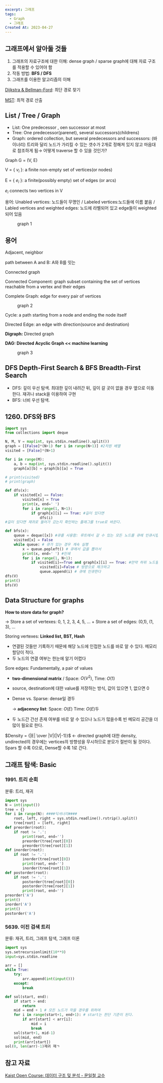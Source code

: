 ```yaml
---
excerpt: 그래프
tags:
  - Graph
  - 그래프
Created At: 2023-04-27
---
```

## 그래프에서 알아둘 것들

1. 그래프의 자료구조에 대한 이해: dense graph / sparse graph에 대해 자료 구조를 적용할 수 있어야 함
2. 작동 방법: **BFS / DFS**
3. 그래프를 이용한 알고리즘의 이해
    
[Dijkstra & Bellman-Ford](https://www.notion.so/Dijkstra-Bellman-Ford-d478400531904a5d9eb1fc4ece2869eb?pvs=21): 최단 경로 찾기

[MST](https://www.notion.so/MST-5fea75bb7bfa44d3a4f6a2d18d279de9?pvs=21): 최적 경로 산출
    

## List / Tree / Graph

- List: One predecessor , oen successor at most
- Tree: One predecessor(parenet), several successors(childrens)
- Graph: ordered collection, but several predecessors and successors: (바이너리) 트리와 달리 노드가 가리킬 수 있는 갯수가 2개로 정해져 있지 않고 마음대로 참조하게 됨→ 어떻게 traverse 할 수 있을 것인가?

Graph G = (V, E)

V = { $v_i$ }: a finite non-empty set of vertices(or nodes)

E = { $e_i$ }: a finite(possibly empty) set of edges (or arcs)

$e_i$ connects two vertices in V

용어: Unabled vertices: 노드들이 무명인 / Labeled vertices:노드들에 이름 붙음 / Labled vertices and weighted edges: 노드에 라벨되어 있고 edge들이 weighted되어 있음

<figure style="width: 85%" class="align-center">
  <img src="https://onedrive.live.com/embed?resid=C4F97B3B64AE3E7A%216756&authkey=%21AAnXB9Ur0EHcX30&width=976&height=228" alt="">
  <figcaption>graph 1</figcaption>
</figure>

## 용어

Adjacent, neighbor

path between A and B: A와 B를 잇는 

Connected graph

Connected Component: graph subset containing the set of vertices reachable from a vertex and their edges

Complete Graph: edge for every pair of vertices

<figure style="width: 85%" class="align-center">
  <img src="https://onedrive.live.com/embed?resid=C4F97B3B64AE3E7A%216754&authkey=%21APcSw5fLM8vF_0Q&width=1185&height=331" alt="">
  <figcaption>graph 2</figcaption>
</figure>

Cycle: a path starting from a node and ending the node itself

Directed Edge: an edge with direction(source and destination)

**Digraph:** Directed graph

**DAG: Directed Acyclic Graph << machine learning**

<figure style="width: 85%" class="align-center">
  <img src="https://onedrive.live.com/embed?resid=C4F97B3B64AE3E7A%216755&authkey=%21AIDYQsN4PyQSCic&width=1174&height=278" alt="">
  <figcaption>graph 3</figcaption>
</figure>

## DFS Depth-First Search & BFS Breadth-First Search

- DFS: 깊이 우선 탐색. 최대한 깊이 내려간 뒤, 깊이 갈 곳이 없을 경우 옆으로 이동한다. 재귀나 stack을 이용하여 구현
- BFS: 너비 우선 탐색.

## 1260. DFS와 BFS

```python
import sys
from collections import deque

N, M, V = map(int, sys.stdin.readline().split())
graph = [[False]*(N+1) for i in range(N+1)] #2차원 배열
visited = [False]*(N+1)

for i in range(M):
    a, b = map(int, sys.stdin.readline().split())
    graph[a][b] = graph[b][a] = True

# print(visited)
# print(graph)

def dfs(x):
    if visited[x] == False:
        visited[x] = True
        print(x, end=' ')
        for i in range(1, N+1):
            if graph[x][i] == True: #길이 있다면
                dfs(i)
#길이 있다면 재귀로 들어가 갔는지 확인하는 플래그를 true로 바꾼다.

def bfs(x):
    queue = deque([x]) #큐를 사용함: 루트에서 갈 수 있는 모든 노드를 큐에 인큐시킬것이다.
    visited[x] = False
    while queue: # 큐가 있는 경우 계속 실행
        x = queue.popleft() # 큐에서 값을 뽑아서
        print(x, end=' ') #인쇄
        for i in range(1, N+1): 
            if visited[i]==True and graph[x][i] == True: #만약 하위 노드들 중 방문하지 않고 길이 있는 경우
                visited[i]=False # 방문으로 체크하고
                queue.append(i) # 큐에 인큐한다
dfs(V)
print()
bfs(V)
```

## Data Structure for graphs

**How to store data for graph?**

→ Store a set of vertexes: 0, 1, 2, 3, 4, 5, … + Store a set of edges: (0,1), (1, 3), …

Storing vertexes: **Linked list, BST, Hash**

- 연결된 것들만 기록하기 때문에 해당 노드에 인접한 노드를 바로 알 수 있다. 메모리 할당이 적다.
- 두 노드의 연결 여부는 한눈에 알기 어렵다

Sore edges: Fundamentally, a pair of values

- **two-dimensional matrix** / Space: $O(V^2)$, Time: $O(1)$
- source, destination에 대한 value를 저장하는 방식, 값이 있으면 1, 없으면 0
- Dense vs. Sparse: dense일 경두
    
    → **adjacency list**: Space: $O(E)$ Time: $O(E)$두
    
- 두 노드간 간선 존재 여부를 바로 알 수 있으나 노드가 많을수록 빈 메모리 공간을 더 많이 필요로 한다.

$Density = {|E| \over |V|(|V|-1)}$ ← directed graph에 대한 density, undirected의 경우에는 vertices의 방향성을 무시하므로 분모가 절반이 될 것이다. Spars 할 수록 0으로, Dense할 수록 1로 간다.

## 그래프 탐색: Basic

### 1991. 트리 순회

분류: 트리, 재귀

```python
import sys
N = int(input())
tree = {}
for i in range(N): ####딕셔너리####
    root, left, right = sys.stdin.readline().rstrip().split()
    tree[root] = [left, right]
def preorder(root):
    if root != '.':
        print(root, end='')
        preorder(tree[root][0])
        preorder(tree[root][1])
def inorder(root):
    if root != '.':
        inorder(tree[root][0])
        print(root, end='')
        inorder(tree[root][1])
def postorder(root):
    if root != '.':
        postorder(tree[root][0])
        postorder(tree[root][1])
        print(root, end='')
preorder('A')
print()
inorder('A')
print()
postorder('A')
```

### 5639. 이진 검색 트리

분류: 재귀, 트리, 그래프 탐색, 그래프 이론

```python
import sys
sys.setrecursionlimit(10**9)
input=sys.stdin.readline

arr = []
while True:
    try:
        arr.append(int(input()))
    except:
        break

def sol(start, end):
    if start > end:
        return
    mid = end + 1 # 모든 노드가 작을 경우를 위하여
    for i in range(start+1, end+1): # start는 판단 기준이 된다.
        if arr[start] < arr[i]:
            mid = i
            break
    sol(start+1, mid-1)
    sol(mid, end)
    print(arr[start])
sol(0, len(arr)-1)재귀 재ㄱ
```

## 참고 자료
[Kaist Open Course: 데이터 구조 및 분석 - 문일철 교수](https://kooc.kaist.ac.kr/datastructure-2019s2/lecture/40350?isDesc=false)